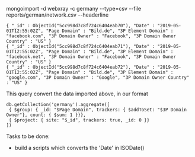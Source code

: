 mongoimport -d webxray -c germany --type=csv --file reports/german/network.csv --headerline 

```
{ "_id" : ObjectId("5cc998d7c8f724c6404eab70"), "Date" : "2019-05-01T12:55:02Z", "Page Domain" : "Bild.de", "3P Element Domain" : "facebook.com", "3P Domain Owner" : "Facebook", "3P Domain Owner Country" : "US" }
{ "_id" : ObjectId("5cc998d7c8f724c6404eab71"), "Date" : "2019-05-01T12:55:02Z", "Page Domain" : "Bild.de", "3P Element Domain" : "facebook.net", "3P Domain Owner" : "Facebook", "3P Domain Owner Country" : "US" }
{ "_id" : ObjectId("5cc998d7c8f724c6404eab72"), "Date" : "2019-05-01T12:55:02Z", "Page Domain" : "Bild.de", "3P Element Domain" : "google.com", "3P Domain Owner" : "Google", "3P Domain Owner Country" : "US" }
```
This query convert the data imported above, in our format


```
db.getCollection('germany').aggregate([
 { $group: { _id: "$Page Domain", trackers: { $addToSet: "$3P Domain Owner"}, count: { $sum: 1 }}},
 { $project: { site: "$_id", trackers: true, _id: 0 }}
])
```

Tasks to be done:
  * build a scripts which converts the 'Date' in ISODate()
